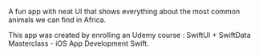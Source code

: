 A fun app with neat UI that shows everything about the most common animals we can find in Africa.

This app was created by enrolling an Udemy course : SwiftUI + SwiftData Masterclass - iOS App Development Swift.
